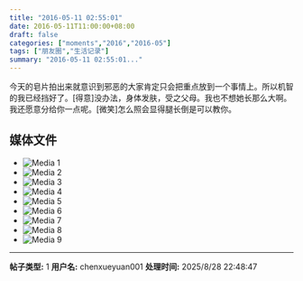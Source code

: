 ```yaml
---
title: "2016-05-11 02:55:01"
date: 2016-05-11T11:00:00+08:00
draft: false
categories: ["moments","2016","2016-05"]
tags: ["朋友圈","生活记录"]
summary: "2016-05-11 02:55:01..."
---
```


今天的皂片拍出来就意识到邪恶的大家肯定只会把重点放到一个事情上。所以机智的我已经挡好了。[得意]没办法，身体发肤，受之父母。我也不想她长那么大啊。我还愿意分给你一点呢。[微笑]怎么照会显得腿长倒是可以教你。

## 媒体文件

- ![Media 1](/Moments/photos/2016-05-11/201605110255010.jpg)
- ![Media 2](/Moments/photos/2016-05-11/201605110255011.jpg)
- ![Media 3](/Moments/photos/2016-05-11/201605110255012.jpg)
- ![Media 4](/Moments/photos/2016-05-11/201605110255013.jpg)
- ![Media 5](/Moments/photos/2016-05-11/201605110255014.jpg)
- ![Media 6](/Moments/photos/2016-05-11/201605110255015.jpg)
- ![Media 7](/Moments/photos/2016-05-11/201605110255016.jpg)
- ![Media 8](/Moments/photos/2016-05-11/201605110255017.jpg)
- ![Media 9](/Moments/photos/2016-05-11/201605110255018.jpg)

---

**帖子类型:** 1
**用户名:** chenxueyuan001
**处理时间:** 2025/8/28 22:48:47